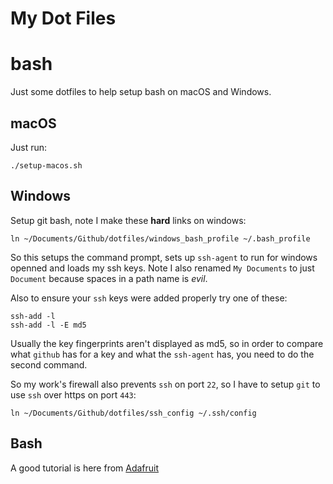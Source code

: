 # My Dot Files

# bash

Just some dotfiles to help setup bash on macOS and Windows.

## macOS

Just run:

    ./setup-macos.sh

## Windows

Setup git bash, note I make these **hard** links on windows:

	ln ~/Documents/Github/dotfiles/windows_bash_profile ~/.bash_profile

So this setups the command prompt, sets up `ssh-agent` to run for windows openned and loads my ssh keys.
Note I also renamed `My Documents` to just `Document` because spaces in a path name is *evil*.

Also to ensure your `ssh` keys were added properly try one of these:

	ssh-add -l
	ssh-add -l -E md5

Usually the key fingerprints aren't displayed as md5, so in order to compare what `github` has for
a key and what the `ssh-agent` has, you need to do the second command.

So my work's firewall also prevents `ssh` on port `22`, so I have to setup `git` to use `ssh`
over https on port `443`:

	ln ~/Documents/Github/dotfiles/ssh_config ~/.ssh/config


## Bash

A good tutorial is here from [Adafruit](https://learn.adafruit.com/an-illustrated-guide-to-shell-magic-typing-less-and-doing-more?view=all)
